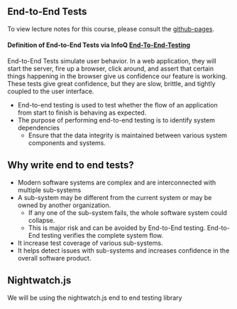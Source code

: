 ## End-to-End Tests

To view lecture notes for this course, please consult the [github-pages](https://jbelmont.github.io/software-testing).

#### Definition of End-to-End Tests via InfoQ [End-To-End-Testing](https://www.infoq.com/articles/balancing-unit-and-end-to-end-tests)
End-to-End Tests simulate user behavior. In a web application, they will start the server, fire up a browser, click around, and assert that certain things happening in the browser give us confidence our feature is working. These tests give great confidence, but they are slow, brittle, and tightly coupled to the user interface.

* End-to-end testing is used to test whether the flow of an application from start to finish is behaving as expected.
* The purpose of performing end-to-end testing is to identify system dependencies
    * Ensure that the data integrity is maintained between various system components and systems.

## Why write end to end tests?

* Modern software systems are complex and are interconnected with multiple sub-systems
* A sub-system may be different from the current system or may be owned by another organization.
    * If any one of the sub-system fails, the whole software system could collapse.
    * This is major risk and can be avoided by End-to-End testing. End-to-End testing verifies the complete system flow.
* It increase test coverage of various sub-systems.
* It helps detect issues with sub-systems and increases confidence in the overall software product.

## Nightwatch.js

We will be using the nightwatch.js end to end testing library


